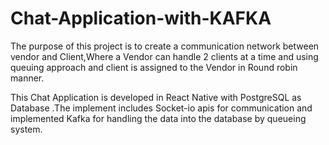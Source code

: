 # Chat-Application-with-KAFKA
The purpose of this project is to create a communication network between vendor and Client,Where a Vendor can handle 2 clients at a time and using queuing approach and  client is assigned to the Vendor in Round robin manner.

This Chat Application is developed in React Native with PostgreSQL as Database .The implement includes Socket-io apis for communication and  implemented Kafka for handling  the data into the database by queueing system.  
